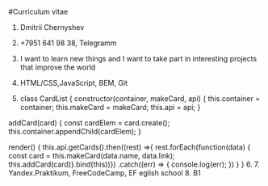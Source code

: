 #Curriculum vitae

1. Dmitrii Chernyshev

2. +7951 641 98 38, Telegramm

3. I want to learn new things and I want to take part in interesting projects that improve the world

4. HTML/CSS,JavaScript, BEM, Git

5. class CardList {
  constructor(container, makeCard, api) {
    this.container = container;
    this.makeCard = makeCard;
    this.api = api;
  }

addCard(card) {
  const cardElem = card.create();
  this.container.appendChild(cardElem);
}

render() {
  this.api.getCards().then((rest) =>{
    rest.forEach(function(data) {
    const card = this.makeCard(data.name, data.link);
    this.addCard(card)}.bind(this))})
    .catch((err) => {
      console.log(err);
     }) 
  }
}
6.
7. Yandex.Praktikum, FreeCodeCamp, EF eglish school
8. B1